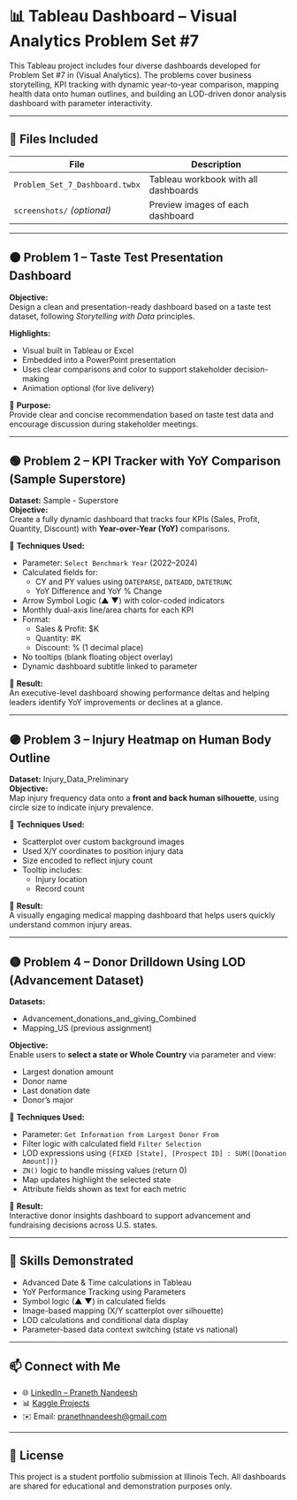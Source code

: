# 📊 Tableau Dashboard – Visual Analytics Problem Set #7 

This Tableau project includes four diverse dashboards developed for Problem Set #7 in (Visual Analytics). The problems cover business storytelling, KPI tracking with dynamic year-to-year comparison, mapping health data onto human outlines, and building an LOD-driven donor analysis dashboard with parameter interactivity.

---

## 📁 Files Included

| File | Description |
|------|-------------|
| `Problem_Set_7_Dashboard.twbx` | Tableau workbook with all dashboards |
| `screenshots/` *(optional)* | Preview images of each dashboard |

---

## 🟠 Problem 1 – Taste Test Presentation Dashboard

**Objective:**  
Design a clean and presentation-ready dashboard based on a taste test dataset, following *Storytelling with Data* principles.

**Highlights:**
- Visual built in Tableau or Excel
- Embedded into a PowerPoint presentation
- Uses clear comparisons and color to support stakeholder decision-making
- Animation optional (for live delivery)

🎯 **Purpose:**  
Provide clear and concise recommendation based on taste test data and encourage discussion during stakeholder meetings.

---

## 🟢 Problem 2 – KPI Tracker with YoY Comparison (Sample Superstore)

**Dataset:** Sample - Superstore  
**Objective:**  
Create a fully dynamic dashboard that tracks four KPIs (Sales, Profit, Quantity, Discount) with **Year-over-Year (YoY)** comparisons.

🔧 **Techniques Used:**
- Parameter: `Select Benchmark Year` (2022–2024)
- Calculated fields for:
  - CY and PY values using `DATEPARSE`, `DATEADD`, `DATETRUNC`
  - YoY Difference and YoY % Change
- Arrow Symbol Logic (▲ ▼) with color-coded indicators
- Monthly dual-axis line/area charts for each KPI
- Format:
  - Sales & Profit: $K
  - Quantity: #K
  - Discount: % (1 decimal place)
- No tooltips (blank floating object overlay)
- Dynamic dashboard subtitle linked to parameter

🎯 **Result:**  
An executive-level dashboard showing performance deltas and helping leaders identify YoY improvements or declines at a glance.

---

## 🟣 Problem 3 – Injury Heatmap on Human Body Outline

**Dataset:** Injury_Data_Preliminary  
**Objective:**  
Map injury frequency data onto a **front and back human silhouette**, using circle size to indicate injury prevalence.

🔧 **Techniques Used:**
- Scatterplot over custom background images
- Used X/Y coordinates to position injury data
- Size encoded to reflect injury count
- Tooltip includes:
  - Injury location
  - Record count

🎯 **Result:**  
A visually engaging medical mapping dashboard that helps users quickly understand common injury areas.

---

## 🟡 Problem 4 – Donor Drilldown Using LOD (Advancement Dataset)

**Datasets:**  
- Advancement_donations_and_giving_Combined  
- Mapping_US (previous assignment)

**Objective:**  
Enable users to **select a state or Whole Country** via parameter and view:
- Largest donation amount
- Donor name
- Last donation date
- Donor’s major

🔧 **Techniques Used:**
- Parameter: `Get Information from Largest Donor From`
- Filter logic with calculated field `Filter Selection`
- LOD expressions using `{FIXED [State], [Prospect ID] : SUM([Donation Amount])}`
- `ZN()` logic to handle missing values (return 0)
- Map updates highlight the selected state
- Attribute fields shown as text for each metric

🎯 **Result:**  
Interactive donor insights dashboard to support advancement and fundraising decisions across U.S. states.

---

## 🧠 Skills Demonstrated

- Advanced Date & Time calculations in Tableau
- YoY Performance Tracking using Parameters
- Symbol logic (▲ ▼) in calculated fields
- Image-based mapping (X/Y scatterplot over silhouette)
- LOD calculations and conditional data display
- Parameter-based data context switching (state vs national)

---

## 📫 Connect with Me

- 🌐 [LinkedIn – Praneth Nandeesh](https://www.linkedin.com/in/praneth-nandeesh-789038285/)
- 📊 [Kaggle Projects](https://www.kaggle.com/pranethhh)
- ✉️ Email: pranethnandeesh@gmail.com

---

## 📌 License

This project is a student portfolio submission  at Illinois Tech. All dashboards are shared for educational and demonstration purposes only.

